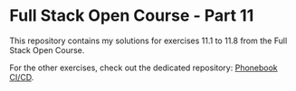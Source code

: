 # Full Stack Open Course - Part 11

This repository contains my solutions for exercises 11.1 to 11.8 from the Full Stack Open Course.

For the other exercises, check out the dedicated repository: [Phonebook CI/CD](https://github.com/serac01/phonebook-ci-cd).
